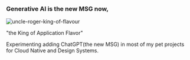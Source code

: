 ### Generative AI is the new MSG now, 
![uncle-roger-king-of-flavour](https://user-images.githubusercontent.com/4682613/221276183-9622da64-1231-445e-9ae4-aeea30db95e5.gif)

"the King of Application Flavor"


Experimenting adding ChatGPT(the new MSG) in most of my pet projects for Cloud Native and Design Systems.
